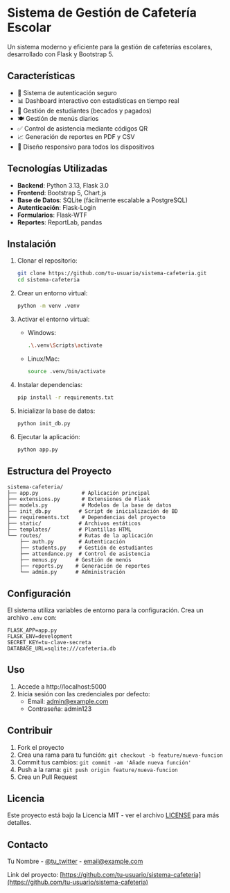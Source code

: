 # Sistema de Gestión de Cafetería Escolar

Un sistema moderno y eficiente para la gestión de cafeterías escolares, desarrollado con Flask y Bootstrap 5.

## Características

- 🔐 Sistema de autenticación seguro
- 📊 Dashboard interactivo con estadísticas en tiempo real
- 👥 Gestión de estudiantes (becados y pagados)
- 🍽️ Gestión de menús diarios
- ✅ Control de asistencia mediante códigos QR
- 📈 Generación de reportes en PDF y CSV
- 📱 Diseño responsivo para todos los dispositivos

## Tecnologías Utilizadas

- **Backend**: Python 3.13, Flask 3.0
- **Frontend**: Bootstrap 5, Chart.js
- **Base de Datos**: SQLite (fácilmente escalable a PostgreSQL)
- **Autenticación**: Flask-Login
- **Formularios**: Flask-WTF
- **Reportes**: ReportLab, pandas

## Instalación

1. Clonar el repositorio:
   ```bash
   git clone https://github.com/tu-usuario/sistema-cafeteria.git
   cd sistema-cafeteria
   ```

2. Crear un entorno virtual:
   ```bash
   python -m venv .venv
   ```

3. Activar el entorno virtual:
   - Windows:
     ```bash
     .\.venv\Scripts\activate
     ```
   - Linux/Mac:
     ```bash
     source .venv/bin/activate
     ```

4. Instalar dependencias:
   ```bash
   pip install -r requirements.txt
   ```

5. Inicializar la base de datos:
   ```bash
   python init_db.py
   ```

6. Ejecutar la aplicación:
   ```bash
   python app.py
   ```

## Estructura del Proyecto

```
sistema-cafeteria/
├── app.py              # Aplicación principal
├── extensions.py       # Extensiones de Flask
├── models.py           # Modelos de la base de datos
├── init_db.py         # Script de inicialización de BD
├── requirements.txt    # Dependencias del proyecto
├── static/            # Archivos estáticos
├── templates/         # Plantillas HTML
└── routes/            # Rutas de la aplicación
    ├── auth.py        # Autenticación
    ├── students.py    # Gestión de estudiantes
    ├── attendance.py  # Control de asistencia
    ├── menus.py      # Gestión de menús
    ├── reports.py    # Generación de reportes
    └── admin.py      # Administración
```

## Configuración

El sistema utiliza variables de entorno para la configuración. Crea un archivo `.env` con:

```env
FLASK_APP=app.py
FLASK_ENV=development
SECRET_KEY=tu-clave-secreta
DATABASE_URL=sqlite:///cafeteria.db
```

## Uso

1. Accede a http://localhost:5000
2. Inicia sesión con las credenciales por defecto:
   - Email: admin@example.com
   - Contraseña: admin123

## Contribuir

1. Fork el proyecto
2. Crea una rama para tu función: `git checkout -b feature/nueva-funcion`
3. Commit tus cambios: `git commit -am 'Añade nueva función'`
4. Push a la rama: `git push origin feature/nueva-funcion`
5. Crea un Pull Request

## Licencia

Este proyecto está bajo la Licencia MIT - ver el archivo [LICENSE](LICENSE) para más detalles.

## Contacto

Tu Nombre - [@tu_twitter](https://twitter.com/tu_twitter) - email@example.com

Link del proyecto: [https://github.com/tu-usuario/sistema-cafeteria](https://github.com/tu-usuario/sistema-cafeteria) 